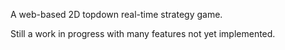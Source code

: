 A web-based 2D topdown real-time strategy game.

Still a work in progress with many features not yet implemented.
